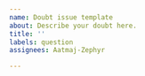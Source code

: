 ```yaml
---
name: Doubt issue template
about: Describe your doubt here.
title: ''
labels: question
assignees: Aatmaj-Zephyr

---
```



